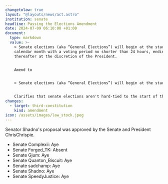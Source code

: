 ```yaml
---
changetolaw: true
layout: "@layouts/news/act.astro"
institution: senate
headline: Passing the Elections Amendment
date: 2024-07-09 06:10:00 +01:00
document:
  type: markdown
  value: >-
    > Senate elections (aka “General Elections”) will begin at the start of each
    calendar month with a voting period no shorter than 24 hours, ending shortly
    thereafter at the discretion of the President. 


    Amend to


    > Senate elections (aka “General Elections”) will begin at the start of each calendar month, or shortly thereafter. The voting period will begin with an announcement from the President or the Speaker of the Senate, whichever is first, which must list the lawful candidates and the rules of the election. The voting period will conclude exactly 24 hours after the announcement. Any votes cast or recast after that time will be disregarded.


    Clarifies that senate elections aren't hard-tied to the start of the month, clarifies that any gov official may open voting since thats how it has traditionally run, clarifies that voting concludes 24 hours after the starting message to avoid confusion.
changes:
  - target: third-constitution
    kind: amendment
icon: /assets/images/law_stock.jpeg
---
```

Senator Shadno's proposal was approved by the Senate and President ChrisChrispie.<!--more-->

- Senate Complexii: Aye
- Senate Forged_TK: Absent
- Senate Gjum: Aye
- Senate Quanton_Biscuit: Aye
- Senate sadchamp: Aye
- Senate Shadno: Aye
- Senate SpeedyJustice: Aye
